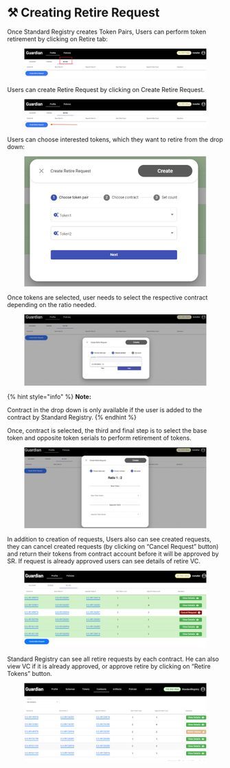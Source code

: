 # ⚒ Creating Retire Request

Once Standard Registry creates Token Pairs, Users can perform token retirement by clicking on Retire tab:

<figure><img src="../../../.gitbook/assets/image.png" alt=""><figcaption></figcaption></figure>

Users can create Retire Request by clicking on Create Retire Request.

<figure><img src="../../../.gitbook/assets/image (2) (1).png" alt=""><figcaption></figcaption></figure>

Users can choose interested tokens, which they want to retire from the drop down:

<figure><img src="../../../.gitbook/assets/image (17).png" alt=""><figcaption></figcaption></figure>

Once tokens are selected, user needs to select the respective contract depending on the ratio needed.&#x20;

<figure><img src="../../../.gitbook/assets/image (12).png" alt=""><figcaption></figcaption></figure>

{% hint style="info" %}
**Note:**

Contract in the drop down is only available if the user is added to the contract by Standard Registry.
{% endhint %}

Once, contract is selected, the third and final step is to select the base token and opposite token serials to perform retirement of tokens.

<figure><img src="../../../.gitbook/assets/image (13).png" alt=""><figcaption></figcaption></figure>

In addition to creation of requests, Users also can see created requests, they can cancel created requests (by clicking on “Cancel Request” button) and return their tokens from contract account before it will be approved by SR. If request is already approved users can see details of retire VC.

<figure><img src="../../../.gitbook/assets/image (10).png" alt=""><figcaption></figcaption></figure>

Standard Registry can see all retire requests by each contract. He can also view VC if it is already approved, or approve retire by clicking on “Retire Tokens” button.

<figure><img src="../../../.gitbook/assets/image (4) (2).png" alt=""><figcaption></figcaption></figure>
